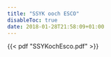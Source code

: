 ```yaml
---
title: "SSYK ooch ESCO"
disableToc: true
date: 2018-01-28T21:58:09+01:00
---
```

{{< pdf "SSYKochEsco.pdf" >}}
